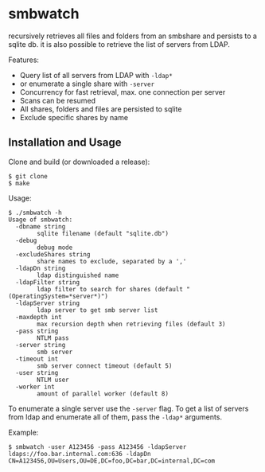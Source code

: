 # smbwatch

recursively retrieves all files and folders from an smbshare and persists to a sqlite db.
it is also possible to retrieve the list of servers from LDAP.

Features:

* Query list of all servers from LDAP with `-ldap*`
* or enumerate a single share with `-server`
* Concurrency for fast retrieval, max. one connection per server
* Scans can be resumed
* All shares, folders and files are persisted to sqlite
* Exclude specific shares by name

## Installation and Usage

Clone and build (or downloaded a release):

    $ git clone
    $ make
    
Usage:

    $ ./smbwatch -h
    Usage of smbwatch:
      -dbname string
            sqlite filename (default "sqlite.db")
      -debug
            debug mode
      -excludeShares string
            share names to exclude, separated by a ','
      -ldapDn string
            ldap distinguished name
      -ldapFilter string
            ldap filter to search for shares (default "(OperatingSystem=*server*)")
      -ldapServer string
            ldap server to get smb server list
      -maxdepth int
            max recursion depth when retrieving files (default 3)
      -pass string
            NTLM pass
      -server string
            smb server
      -timeout int
            smb server connect timeout (default 5)
      -user string
            NTLM user
      -worker int
            amount of parallel worker (default 8)
            
To enumerate a single server use the `-server` flag. To get a list of servers from
ldap and enumerate all of them, pass the `-ldap*` arguments.
    
Example:

    $ smbwatch -user A123456 -pass A123456 -ldapServer ldaps://foo.bar.internal.com:636 -ldapDn CN=A123456,OU=Users,OU=DE,DC=foo,DC=bar,DC=internal,DC=com
